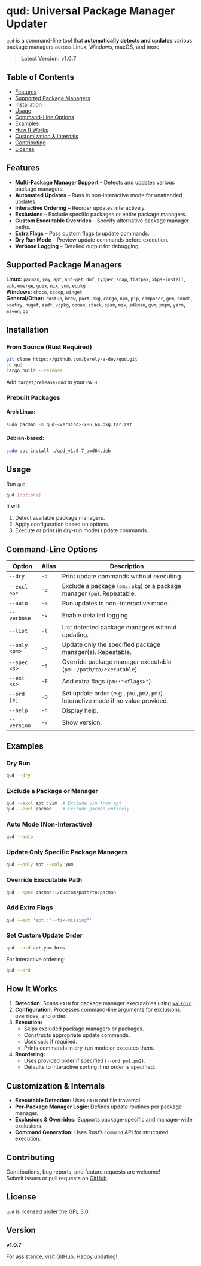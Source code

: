 # qud: Universal Package Manager Updater

`qud` is a command-line tool that **automatically detects and updates** various package managers across Linux, Windows, macOS, and more.

> **Latest Version:** **v1.0.7**

## Table of Contents

- [Features](#features)
- [Supported Package Managers](#supported-package-managers)
- [Installation](#installation)
- [Usage](#usage)
- [Command-Line Options](#command-line-options)
- [Examples](#examples)
- [How It Works](#how-it-works)
- [Customization & Internals](#customization--internals)
- [Contributing](#contributing)
- [License](#license)

## Features

- **Multi-Package Manager Support** – Detects and updates various package managers.
- **Automated Updates** – Runs in non-interactive mode for unattended updates.
- **Interactive Ordering** – Reorder updates interactively.
- **Exclusions** – Exclude specific packages or entire package managers.
- **Custom Executable Overrides** – Specify alternative package manager paths.
- **Extra Flags** – Pass custom flags to update commands.
- **Dry Run Mode** – Preview update commands before execution.
- **Verbose Logging** – Detailed output for debugging.

## Supported Package Managers

**Linux:** `pacman`, `yay`, `apt`, `apt-get`, `dnf`, `zypper`, `snap`, `flatpak`, `xbps-install`, `apk`, `emerge`, `guix`, `nix`, `yum`, `eopkg`  
**Windows:** `choco`, `scoop`, `winget`  
**General/Other:** `rustup`, `brew`, `port`, `pkg`, `cargo`, `npm`, `pip`, `composer`, `gem`, `conda`, `poetry`, `nuget`, `asdf`, `vcpkg`, `conan`, `stack`, `opam`, `mix`, `sdkman`, `gvm`, `pnpm`, `yarn`, `maven`, `go`

## Installation

### From Source (Rust Required)

```bash
git clone https://github.com/barely-a-dev/qud.git
cd qud
cargo build --release
```

Add `target/release/qud` to your `PATH`.

### Prebuilt Packages

#### Arch Linux:
```bash
sudo pacman -U qud-<version>-x86_64.pkg.tar.zst
```

#### Debian-based:
```bash
sudo apt install ./qud_v1.0.7_amd64.deb
```

## Usage

Run `qud`:

```bash
qud [options]
```

It will:
1. Detect available package managers.
2. Apply configuration based on options.
3. Execute or print (in dry-run mode) update commands.

## Command-Line Options

| Option         | Alias  | Description |
|---------------|--------|-------------|
| `--dry`       | `-d`   | Print update commands without executing. |
| `--excl <s>`  | `-e`   | Exclude a package (`pm::pkg`) or a package manager (`pm`). Repeatable. |
| `--auto`      | `-a`   | Run updates in non-interactive mode. |
| `--verbose`   | `-v`   | Enable detailed logging. |
| `--list`      | `-l`   | List detected package managers without updating. |
| `--only <pm>` | `-o`   | Update only the specified package manager(s). Repeatable. |
| `--spec <s>`  | `-s`   | Override package manager executable (`pm::/path/to/executable`). |
| `--ext <s>`   | `-E`   | Add extra flags (`pm::"<flags>"`). |
| `--ord [s]`   | `-O`   | Set update order (e.g., `pm1,pm2,pm3`). Interactive mode if no value provided. |
| `--help`      | `-h`   | Display help. |
| `--version`   | `-V`   | Show version. |

## Examples

### Dry Run
```bash
qud --dry
```

### Exclude a Package or Manager
```bash
qud --excl apt::vim  # Exclude vim from apt
qud --excl pacman    # Exclude pacman entirely
```

### Auto Mode (Non-Interactive)
```bash
qud --auto
```

### Update Only Specific Package Managers
```bash
qud --only apt --only yum
```

### Override Executable Path
```bash
qud --spec pacman::/custom/path/to/pacman
```

### Add Extra Flags
```bash
qud --ext 'apt::"--fix-missing"'
```

### Set Custom Update Order
```bash
qud --ord apt,yum,brew
```

For interactive ordering:
```bash
qud --ord
```

## How It Works

1. **Detection:** Scans `PATH` for package manager executables using [`walkdir`](https://crates.io/crates/walkdir).
2. **Configuration:** Processes command-line arguments for exclusions, overrides, and order.
3. **Execution:**
    - Skips excluded package managers or packages.
    - Constructs appropriate update commands.
    - Uses `sudo` if required.
    - Prints commands in dry-run mode or executes them.
4. **Reordering:**
    - Uses provided order if specified (`--ord pm1,pm2`).
    - Defaults to interactive sorting if no order is specified.

## Customization & Internals

- **Executable Detection:** Uses `PATH` and file traversal.
- **Per-Package Manager Logic:** Defines update routines per package manager.
- **Exclusions & Overrides:** Supports package-specific and manager-wide exclusions.
- **Command Generation:** Uses Rust’s `Command` API for structured execution.

## Contributing

Contributions, bug reports, and feature requests are welcome!  
Submit issues or pull requests on [GitHub](https://github.com/barely-a-dev/qud).

## License

`qud` is licensed under the [GPL 3.0](LICENSE).

## Version

**v1.0.7**

For assistance, visit [GitHub](https://github.com/barely-a-dev/qud). Happy updating!

